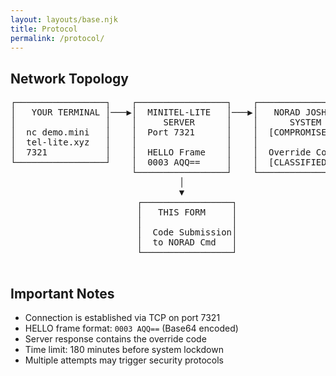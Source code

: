 ```yaml
---
layout: layouts/base.njk
title: Protocol
permalink: /protocol/
---
```


<div class="tui-panel">
  <div class="tui-panel-content">
    <h2>Network Topology</h2>
    <pre>
┌─────────────────┐    ┌─────────────────┐    ┌─────────────────┐  
│   YOUR TERMINAL │───▶│  MINITEL-LITE   │───▶│   NORAD JOSHUA  │  
│                 │    │     SERVER      │    │      SYSTEM     │ 
│  nc demo.mini   │    │  Port 7321      │    │  [COMPROMISED]  │ 
│  tel-lite.xyz   │    │                 │    │                 │ 
│  7321           │    │  HELLO Frame    │    │  Override Codes │ 
└─────────────────┘    │  0003 AQQ==     │    │  [CLASSIFIED]   │ 
                       └─────────────────┘    └─────────────────┘ 
                                │
                                ▼
                        ┌─────────────────┐
                        │   THIS FORM     │
                        │                 │
                        │  Code Submission│
                        │  to NORAD Cmd   │
                        └─────────────────┘
    </pre>
    <div class="tui-panel cyan-168 black-255-text">
      <div class="tui-panel-content">
        <h2>Important Notes</h2>
        <ul>
          <li>Connection is established via TCP on port 7321</li>
          <li>
            HELLO frame format: <code>0003 AQQ==</code> (Base64
            encoded)
          </li>
          <li>Server response contains the override code</li>
          <li>Time limit: 180 minutes before system lockdown</li>
          <li>Multiple attempts may trigger security protocols</li>
        </ul>
      </div>
    </div>
  </div>
</div> 